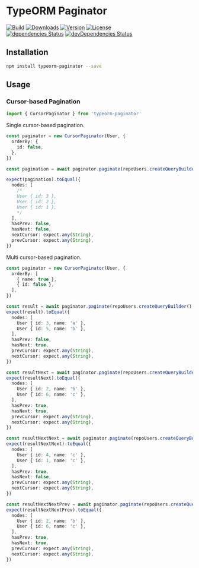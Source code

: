 # TypeORM Paginator

<p>
  <a href="https://github.com/wan2land/typeorm-paginator/actions?query=workflow%3A%22Node.js+CI%22"><img alt="Build" src="https://img.shields.io/github/workflow/status/wan2land/typeorm-paginator/Node.js%20CI?logo=github&style=flat-square" /></a>
  <a href="https://npmcharts.com/compare/typeorm-paginator?minimal=true"><img alt="Downloads" src="https://img.shields.io/npm/dt/typeorm-paginator.svg?style=flat-square" /></a>
  <a href="https://www.npmjs.com/package/typeorm-paginator"><img alt="Version" src="https://img.shields.io/npm/v/typeorm-paginator.svg?style=flat-square" /></a>
  <a href="https://www.npmjs.com/package/typeorm-paginator"><img alt="License" src="https://img.shields.io/npm/l/typeorm-paginator.svg?style=flat-square" /></a>
  <br />
  <a href="https://david-dm.org/wan2land/typeorm-paginator"><img alt="dependencies Status" src="https://img.shields.io/david/wan2land/typeorm-paginator.svg?style=flat-square" /></a>
  <a href="https://david-dm.org/wan2land/typeorm-paginator?type=dev"><img alt="devDependencies Status" src="https://img.shields.io/david/dev/wan2land/typeorm-paginator.svg?style=flat-square" /></a>
</p>

## Installation

```bash
npm install typeorm-paginator --save
```

## Usage

### Cursor-based Pagination

```typescript
import { CursorPaginator } from 'typeorm-paginator'
```

Single cursor-based pagination.

```typescript
const paginator = new CursorPaginator(User, {
  orderBy: {
    id: false,
  },
})

const pagination = await paginator.paginate(repoUsers.createQueryBuilder())

expect(pagination).toEqual({
  nodes: [
    /*
    User { id: 3 },
    User { id: 2 },
    User { id: 1 },
    */
  ],
  hasPrev: false,
  hasNext: false,
  nextCursor: expect.any(String),
  prevCursor: expect.any(String),
})
```


Multi cursor-based pagination.

```typescript
const paginator = new CursorPaginator(User, {
  orderBy: [
    { name: true },
    { id: false },
  ],
})

const result = await paginator.paginate(repoUsers.createQueryBuilder(), { take: 2 })
expect(result).toEqual({
  nodes: [
    User { id: 3, name: 'a' },
    User { id: 5, name: 'b' },
  ],
  hasPrev: false,
  hasNext: true,
  prevCursor: expect.any(String),
  nextCursor: expect.any(String),
})

const resultNext = await paginator.paginate(repoUsers.createQueryBuilder(), { take: 2, nextCursor: result.nextCursor })
expect(resultNext).toEqual({
  nodes: [
    User { id: 2, name: 'b' },
    User { id: 6, name: 'c' },
  ],
  hasPrev: true,
  hasNext: true,
  prevCursor: expect.any(String),
  nextCursor: expect.any(String),
})

const resultNextNext = await paginator.paginate(repoUsers.createQueryBuilder(), { take: 2, nextCursor: resultNext.nextCursor })
expect(resultNextNext).toEqual({
  nodes: [
    User { id: 4, name: 'c' },
    User { id: 1, name: 'c' },
  ],
  hasPrev: true,
  hasNext: false,
  prevCursor: expect.any(String),
  nextCursor: expect.any(String),
})

const resultNextNextPrev = await paginator.paginate(repoUsers.createQueryBuilder(), { take: 2, prevCursor: resultNextNext.prevCursor })
expect(resultNextNextPrev).toEqual({
  nodes: [
    User { id: 2, name: 'b' },
    User { id: 6, name: 'c' },
  ],
  hasPrev: true,
  hasNext: true,
  prevCursor: expect.any(String),
  nextCursor: expect.any(String),
})
```
